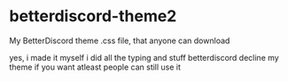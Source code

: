 # betterdiscord-theme2
My BetterDiscord theme .css file, that anyone can download

yes, i made it myself i did all the typing and stuff
betterdiscord decline my theme if you want atleast people can still use it

